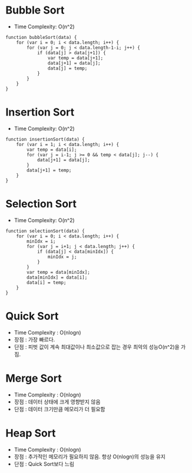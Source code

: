 # Bubble Sort
- Time Complexity: O(n^2)

```
function bubbleSort(data) {
	for (var i = 0; i < data.length; i++) {
		for (var j = 0; j < data.length-1-i; j++) {
			if (data[j] > data[j+1]) {
				var temp = data[j+1];
				data[j+1] = data[j];
				data[j] = temp;
			}
		}
	}
}
```

# Insertion Sort
- Time Complexity: O(n^2)

```
function insertionSort(data) {
	for (var i = 1; i < data.length; i++) {
		var temp = data[i];
		for (var j = i-1; j >= 0 && temp < data[j]; j--) {
			data[j+1] = data[j];
		}
		data[j+1] = temp;
	}
}
```

# Selection Sort
- Time Complexity: O(n^2)

```
function selectionSort(data) {
	for (var i = 0; i < data.length; i++) {
		minIdx = i;
		for (var j = i+1; j < data.length; j++) {
			if (data[j] < data[minIdx]) {
				minIdx = j;
			}
		}
		var temp = data[minIdx];
		data[minIdx] = data[i];
		data[i] = temp;
	}
}
```

# Quick Sort
- Time Complexity : O(nlogn)
- 장점 : 가장 빠르다.
- 단점 : 피벗 값이 계속 최대값이나 최소값으로 잡는 경우 최악의 성능O(n^2)을 가짐.

# Merge Sort
- Time Complexity : O(nlogn)
- 장점 : 데이터 상태에 크게 영향받지 않음
- 단점 : 데이터 크기만큼 메모리가 더 필요함

# Heap Sort
- Time Complexity : O(nlogn)
- 장점 : 추가적인 메모리가 필요하지 않음. 항상 O(nlogn)의 성능을 유지
- 단점 : Quick Sort보다 느림

